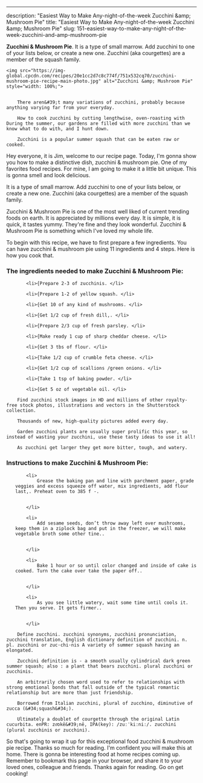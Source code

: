 ---
description: "Easiest Way to Make Any-night-of-the-week Zucchini &amp;amp; Mushroom Pie"
title: "Easiest Way to Make Any-night-of-the-week Zucchini &amp;amp; Mushroom Pie"
slug: 151-easiest-way-to-make-any-night-of-the-week-zucchini-and-amp-mushroom-pie

<p>
	<strong>Zucchini &amp; Mushroom Pie</strong>. 
	It is a type of small marrow. Add zucchini to one of your lists below, or create a new one. Zucchini (aka courgettes) are a member of the squash family.
</p>
<p>
	
	<img src="https://img-global.cpcdn.com/recipes/20e1cc2d7c8c774f/751x532cq70/zucchini-mushroom-pie-recipe-main-photo.jpg" alt="Zucchini &amp; Mushroom Pie" style="width: 100%;">
	
	
		There aren&#39;t many variations of zucchini, probably because anything varying far from your everyday.
	
		How to cook zucchini by cutting lengthwise, oven-roasting with During the summer, our gardens are filled with more zucchini than we know what to do with, and I hunt down.
	
		Zucchini is a popular summer squash that can be eaten raw or cooked.
	
</p>
<p>
	Hey everyone, it is Jim, welcome to our recipe page. Today, I'm gonna show you how to make a distinctive dish, zucchini &amp; mushroom pie. One of my favorites food recipes. For mine, I am going to make it a little bit unique. This is gonna smell and look delicious.
</p>
	
<p>
	It is a type of small marrow. Add zucchini to one of your lists below, or create a new one. Zucchini (aka courgettes) are a member of the squash family.
</p>
<p>
	Zucchini &amp; Mushroom Pie is one of the most well liked of current trending foods on earth. It is appreciated by millions every day. It is simple, it is quick, it tastes yummy. They're fine and they look wonderful. Zucchini &amp; Mushroom Pie is something which I've loved my whole life.
</p>

<p>
To begin with this recipe, we have to first prepare a few ingredients. You can have zucchini &amp; mushroom pie using 11 ingredients and 4 steps. Here is how you cook that.
</p>

<h3>The ingredients needed to make Zucchini &amp; Mushroom Pie:</h3>

<ol>
	
		<li>{Prepare 2-3 of zucchinis. </li>
	
		<li>{Prepare 1-2 of yellow squash. </li>
	
		<li>{Get 10 of any kind of mushrooms. </li>
	
		<li>{Get 1/2 cup of fresh dill,. </li>
	
		<li>{Prepare 2/3 cup of fresh parsley. </li>
	
		<li>{Make ready 1 cup of sharp cheddar cheese. </li>
	
		<li>{Get 3 tbs of flour. </li>
	
		<li>{Take 1/2 cup of crumble feta cheese. </li>
	
		<li>{Get 1/2 cup of scallions /green onions. </li>
	
		<li>{Take 1 tsp of baking powder. </li>
	
		<li>{Get 5 oz of vegetable oil. </li>
	
</ol>
<p>
	
		Find zucchini stock images in HD and millions of other royalty-free stock photos, illustrations and vectors in the Shutterstock collection.
	
		Thousands of new, high-quality pictures added every day.
	
		Garden zucchini plants are usually super prolific this year, so instead of wasting your zucchini, use these tasty ideas to use it all!
	
		As zucchini get larger they get more bitter, tough, and watery.
	
</p>

<h3>Instructions to make Zucchini &amp; Mushroom Pie:</h3>

<ol>
	
		<li>
			Grease the baking pan and line with parchment paper, grade veggies and excess squeeze off water, mix ingredients, add flour last,. Preheat oven to 385 f -.
			
			
		</li>
	
		<li>
			Add sesame seeds, don’t throw away left over mushrooms, keep them in a ziplock bag and put in the freezer, we will make vegetable broth some other tine..
			
			
		</li>
	
		<li>
			Bake 1 hour or so until color changed and inside of cake is cooked. Turn the cake over take the paper off..
			
			
		</li>
	
		<li>
			As you see little watery, wait some time until cools it. Then you serve. It gets firmer..
			
			
		</li>
	
</ol>

<p>
	
		Define zucchini. zucchini synonyms, zucchini pronunciation, zucchini translation, English dictionary definition of zucchini. n. pl. zucchini or zuc·chi·nis A variety of summer squash having an elongated.
	
		Zucchini definition is - a smooth usually cylindrical dark green summer squash; also : a plant that bears zucchini. plural zucchini or zucchinis.
	
		An arbitrarily chosen word used to refer to relationships with strong emotional bonds that fall outside of the typical romantic relationship but are more than just friendship.
	
		Borrowed from Italian zucchini, plural of zucchino, diminutive of zucca (&#34;squash&#34;).
	
		Ultimately a doublet of courgette through the original Latin cucurbita. enPR: zo͞okē&#39;nē, IPA(key): /zuːˈkiːniː/. zucchini (plural zucchinis or zucchini).
	
</p>

<p>
	So that's going to wrap it up for this exceptional food zucchini &amp; mushroom pie recipe. Thanks so much for reading. I'm confident you will make this at home. There is gonna be interesting food at home recipes coming up. Remember to bookmark this page in your browser, and share it to your loved ones, colleague and friends. Thanks again for reading. Go on get cooking!
</p>

